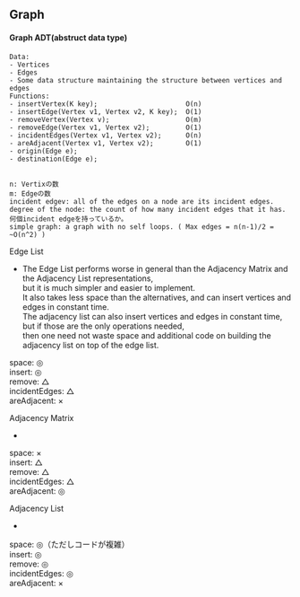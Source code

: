 
## Graph

#### Graph ADT(abstruct data type)
```
Data:
- Vertices
- Edges
- Some data structure maintaining the structure between vertices and edges
Functions:
- insertVertex(K key);                      O(n)
- insertEdge(Vertex v1, Vertex v2, K key);  O(1)
- removeVertex(Vertex v);                   O(m)
- removeEdge(Vertex v1, Vertex v2);         O(1)
- incidentEdges(Vertex v1, Vertex v2);      O(n)
- areAdjacent(Vertex v1, Vertex v2);        O(1)
- origin(Edge e);
- destination(Edge e);


n: Vertixの数
m: Edgeの数
incident edgev: all of the edges on a node are its incident edges.
degree of the node: the count of how many incident edges that it has. 何個incident edgeを持っているか。
simple graph: a graph with no self loops. ( Max edges = n(n-1)/2 = ~O(n^2) )
```

Edge List<br>
- The Edge List performs worse in general than the Adjacency Matrix and the Adjacency List representations,<br>
but it is much simpler and easier to implement.<br>
It also takes less space than the alternatives, and can insert vertices and edges in constant time. <br>
The adjacency list can also insert vertices and edges in constant time, <br>
but if those are the only operations needed, <br>
then one need not waste space and additional code on building the adjacency list on top of the edge list.<br>

space: ◎<br>
insert: ◎<br>
remove: △<br>
incidentEdges: △<br>
areAdjacent: ×<br>

Adjacency Matrix<br>
- <br>

space: ×<br>
insert: △<br>
remove: △<br>
incidentEdges: △<br>
areAdjacent: ◎<br>

Adjacency List<br>
- <br>

space: ◎（ただしコードが複雑）<br>
insert: ◎<br>
remove: ◎<br>
incidentEdges: ◎<br>
areAdjacent: ×<br>
